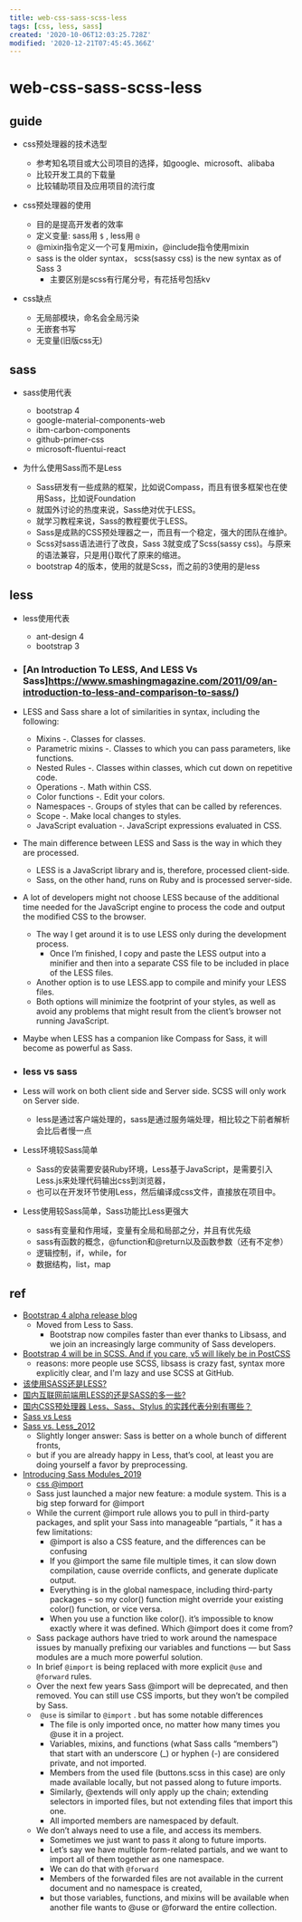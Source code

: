 ```yaml
---
title: web-css-sass-scss-less
tags: [css, less, sass]
created: '2020-10-06T12:03:25.728Z'
modified: '2020-12-21T07:45:45.366Z'
---
```


# web-css-sass-scss-less

## guide

- css预处理器的技术选型
  - 参考知名项目或大公司项目的选择，如google、microsoft、alibaba
  - 比较开发工具的下载量
  - 比较辅助项目及应用项目的流行度

- css预处理器的使用
  - 目的是提高开发者的效率
  - 定义变量: sass用 `$` , less用 `@`
  - @mixin指令定义一个可复用mixin，@include指令使用mixin
  - sass is the older syntax， scss(sassy css) is the new syntax as of Sass 3
    - 主要区别是scss有行尾分号，有花括号包括kv

- css缺点
  - 无局部模块，命名会全局污染
  - 无嵌套书写
  - 无变量(旧版css无)

## sass

- sass使用代表
  - bootstrap 4
  - google-material-components-web
  - ibm-carbon-components
  - github-primer-css
  - microsoft-fluentui-react

- 为什么使用Sass而不是Less
  - Sass研发有一些成熟的框架，比如说Compass，而且有很多框架也在使用Sass，比如说Foundation
  - 就国外讨论的热度来说，Sass绝对优于LESS。
  - 就学习教程来说，Sass的教程要优于LESS。
  - Sass是成熟的CSS预处理器之一，而且有一个稳定，强大的团队在维护。
  - Scss对sass语法进行了改良，Sass 3就变成了Scss(sassy css)。与原来的语法兼容，只是用{}取代了原来的缩进。
  - bootstrap 4的版本，使用的就是Scss，而之前的3使用的是less

## less

- less使用代表
  - ant-design 4
  - bootstrap 3

- ### [An Introduction To LESS, And LESS Vs Sass]https://www.smashingmagazine.com/2011/09/an-introduction-to-less-and-comparison-to-sass/)
- LESS and Sass share a lot of similarities in syntax, including the following:
  - Mixins -. Classes for classes.
  - Parametric mixins -. Classes to which you can pass parameters, like functions.
  - Nested Rules -. Classes within classes, which cut down on repetitive code.
  - Operations -. Math within CSS.
  - Color functions -. Edit your colors.
  - Namespaces -. Groups of styles that can be called by references.
  - Scope -. Make local changes to styles.
  - JavaScript evaluation -. JavaScript expressions evaluated in CSS.
- The main difference between LESS and Sass is the way in which they are processed. 
  - LESS is a JavaScript library and is, therefore, processed client-side.
  - Sass, on the other hand, runs on Ruby and is processed server-side. 
- A lot of developers might not choose LESS because of the additional time needed for the JavaScript engine to process the code and output the modified CSS to the browser.
  - The way I get around it is to use LESS only during the development process. 
    - Once I’m finished, I copy and paste the LESS output into a minifier and then into a separate CSS file to be included in place of the LESS files. 
  - Another option is to use LESS.app to compile and minify your LESS files. 
  - Both options will minimize the footprint of your styles, as well as avoid any problems that might result from the client’s browser not running JavaScript. 
- Maybe when LESS has a companion like Compass for Sass, it will become as powerful as Sass.

- ### less vs sass
- Less will work on both client side and Server side. SCSS will only work on Server side.
  - less是通过客户端处理的，sass是通过服务端处理，相比较之下前者解析会比后者慢一点
- Less环境较Sass简单
  - Sass的安装需要安装Ruby环境，Less基于JavaScript，是需要引入Less.js来处理代码输出css到浏览器，
  - 也可以在开发环节使用Less，然后编译成css文件，直接放在项目中。
- Less使用较Sass简单，Sass功能比Less更强大
  - sass有变量和作用域，变量有全局和局部之分，并且有优先级
  - sass有函数的概念，@function和@return以及函数参数（还有不定参）
  - 逻辑控制，if，while，for
  - 数据结构，list，map

## ref

- [Bootstrap 4 alpha release blog](https://blog.getbootstrap.com/2015/08/19/bootstrap-4-alpha/)
  - Moved from Less to Sass. 
    - Bootstrap now compiles faster than ever thanks to Libsass, and we join an increasingly large community of Sass developers.
- [Bootstrap 4 will be in SCSS. And if you care, v5 will likely be in PostCSS](https://mobile.twitter.com/mdo/status/591364406816079873)
  - reasons: more people use SCSS, libsass is crazy fast, syntax more explicitly clear, and I'm lazy and use SCSS at GitHub.
- [该使用SASS还是LESS?](https://www.zhihu.com/question/24375983/answers/updated)
- [国内互联网前端用LESS的还是SASS的多一些?](https://www.zhihu.com/question/22285654/answers/updated)
- [国内CSS预处理器 Less、Sass、Stylus 的实践代表分别有哪些？](https://www.zhihu.com/question/26810568/answers/updated)
- [Sass vs Less](https://zhuanlan.zhihu.com/p/51316352)
- [Sass vs. Less_2012](https://css-tricks.com/sass-vs-less/)
  - Slightly longer answer: Sass is better on a whole bunch of different fronts, 
  - but if you are already happy in Less, that’s cool, at least you are doing yourself a favor by preprocessing.
- [Introducing Sass Modules_2019](https://css-tricks.com/introducing-sass-modules/)
  - [css @import](https://developer.mozilla.org/en-US/docs/Web/CSS/@import)
  - Sass just launched a major new feature: a module system. This is a big step forward for @import
  - While the current @import rule allows you to pull in third-party packages, and split your Sass into manageable “partials, ” it has a few limitations:
    - @import is also a CSS feature, and the differences can be confusing
    - If you @import the same file multiple times, it can slow down compilation, cause override conflicts, and generate duplicate output.
    - Everything is in the global namespace, including third-party packages – so my color() function might override your existing color() function, or vice versa.
    - When you use a function like color(). it’s impossible to know exactly where it was defined. Which @import does it come from?
  - Sass package authors have tried to work around the namespace issues by manually prefixing our variables and functions — but Sass modules are a much more powerful solution. 
  - In brief `@import` is being replaced with more explicit `@use` and `@forward` rules.
  - Over the next few years Sass @import will be deprecated, and then removed. You can still use CSS imports, but they won’t be compiled by Sass. 
  - ` @use` is similar to `@import` . but has some notable differences
    - The file is only imported once, no matter how many times you @use it in a project.
    - Variables, mixins, and functions (what Sass calls “members”) that start with an underscore (_) or hyphen (-) are considered private, and not imported.
    - Members from the used file (buttons.scss in this case) are only made available locally, but not passed along to future imports.
    - Similarly, @extends will only apply up the chain; extending selectors in imported files, but not extending files that import this one.
    - All imported members are namespaced by default.
  - We don’t always need to use a file, and access its members. 
    - Sometimes we just want to pass it along to future imports. 
    - Let’s say we have multiple form-related partials, and we want to import all of them together as one namespace. 
    - We can do that with `@forward`
    - Members of the forwarded files are not available in the current document and no namespace is created, 
    - but those variables, functions, and mixins will be available when another file wants to @use or @forward the entire collection.
